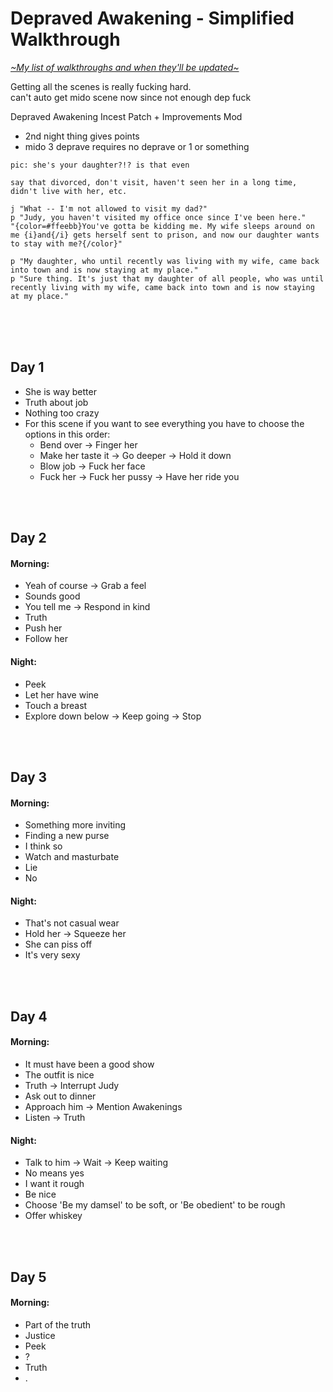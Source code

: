 # Depraved Awakening - Simplified Walkthrough
[*\~My list of walkthroughs and when they'll be updated\~*](https://www.patreon.com/maimlain)

Getting all the scenes is really fucking hard.  
can't auto get mido scene now since not enough dep fuck

Depraved Awakening Incest Patch + Improvements Mod
- 2nd night thing gives points
- mido 3 deprave requires no deprave or 1 or something

```
pic: she's your daughter?!? is that even

say that divorced, don't visit, haven't seen her in a long time, didn't live with her, etc.

j "What -- I'm not allowed to visit my dad?"
p "Judy, you haven't visited my office once since I've been here."
"{color=#ffeebb}You've gotta be kidding me. My wife sleeps around on me {i}and{/i} gets herself sent to prison, and now our daughter wants to stay with me?{/color}"

p "My daughter, who until recently was living with my wife, came back into town and is now staying at my place."
p "Sure thing. It's just that my daughter of all people, who was until recently living with my wife, came back into town and is now staying at my place."
```

<br>
<br>
<br>

## Day 1
- She is way better
- Truth about job
- Nothing too crazy
- For this scene if you want to see everything you have to choose the options in this order:
  - Bend over -> Finger her
  - Make her taste it -> Go deeper -> Hold it down
  - Blow job -> Fuck her face
  - Fuck her -> Fuck her pussy -> Have her ride you

<br>
<br>

## Day 2
#### Morning:
- Yeah of course -> Grab a feel
- Sounds good
- You tell me -> Respond in kind
- Truth
- Push her
- Follow her

#### Night:
- Peek
- Let her have wine
- Touch a breast
- Explore down below -> Keep going -> Stop

<br>
<br>

## Day 3
#### Morning:
- Something more inviting
- Finding a new purse
- I think so
- Watch and masturbate
- Lie
- No

#### Night:
- That's not casual wear
- Hold her -> Squeeze her
- She can piss off
- It's very sexy

<br>
<br>

## Day 4
#### Morning:
- It must have been a good show
- The outfit is nice
- Truth -> Interrupt Judy
- Ask out to dinner
- Approach him -> Mention Awakenings
- Listen -> Truth

#### Night:
- Talk to him -> Wait -> Keep waiting
- No means yes
- I want it rough
- Be nice
- Choose 'Be my damsel' to be soft, or 'Be obedient' to be rough
- Offer whiskey

<br>
<br>

## Day 5
#### Morning:
- Part of the truth
- Justice
- Peek
- ?
- Truth
- .







